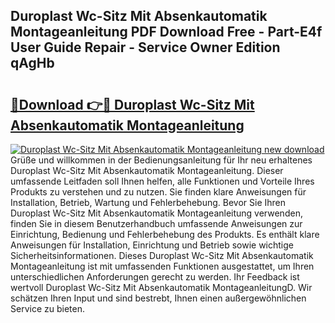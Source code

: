 ## Duroplast Wc-Sitz Mit Absenkautomatik Montageanleitung PDF Download Free - Part-E4f User Guide Repair - Service Owner Edition qAgHb

# <h2><a href="http://df7e5h.blite.top/?on=Duroplast+Wc-Sitz+Mit+Absenkautomatik+Montageanleitung">🔗Download 👉🔴 Duroplast Wc-Sitz Mit Absenkautomatik Montageanleitung</a></h2>

[![Duroplast Wc-Sitz Mit Absenkautomatik Montageanleitung new download](https://i.imgur.com/lujVjoI.png)](http://df7e5h.blite.top/?on=Duroplast+Wc-Sitz+Mit+Absenkautomatik+Montageanleitung)
Grüße und willkommen in der Bedienungsanleitung für Ihr neu erhaltenes Duroplast Wc-Sitz Mit Absenkautomatik Montageanleitung. Dieser umfassende Leitfaden soll Ihnen helfen, alle Funktionen und Vorteile Ihres Produkts zu verstehen und zu nutzen. Sie finden klare Anweisungen für Installation, Betrieb, Wartung und Fehlerbehebung. Bevor Sie Ihren Duroplast Wc-Sitz Mit Absenkautomatik Montageanleitung verwenden, finden Sie in diesem Benutzerhandbuch umfassende Anweisungen zur Einrichtung, Bedienung und Fehlerbehebung des Produkts. Es enthält klare Anweisungen für Installation, Einrichtung und Betrieb sowie wichtige Sicherheitsinformationen. Dieses Duroplast Wc-Sitz Mit Absenkautomatik Montageanleitung ist mit umfassenden Funktionen ausgestattet, um Ihren unterschiedlichen Anforderungen gerecht zu werden. Ihr Feedback ist wertvoll Duroplast Wc-Sitz Mit Absenkautomatik MontageanleitungD. Wir schätzen Ihren Input und sind bestrebt, Ihnen einen außergewöhnlichen Service zu bieten.
